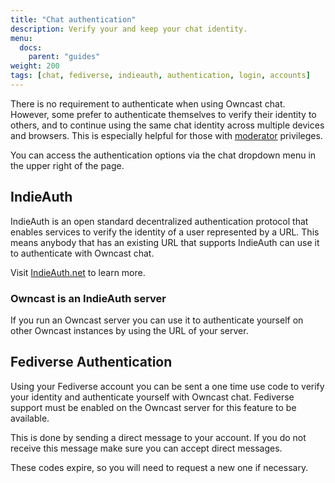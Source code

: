 ```yaml
---
title: "Chat authentication"
description: Verify your and keep your chat identity.
menu:
  docs:
    parent: "guides"
weight: 200
tags: [chat, fediverse, indieauth, authentication, login, accounts]
---
```


There is no requirement to authenticate when using Owncast chat. However, some prefer
to authenticate themselves to verify their identity to others, and to continue using the same chat
identity across multiple devices and browsers. This is especially helpful for those with [moderator](/docs/moderation/)
privileges.

You can access the authentication options via the chat dropdown menu in the upper right of the page.

## IndieAuth

IndieAuth is an open standard decentralized authentication protocol that enables services to verify the identity of a user represented by a URL. This means anybody that has an existing URL that supports IndieAuth can use it to authenticate with Owncast chat.

Visit [IndieAuth.net](https://indieauth.net/) to learn more.

### Owncast is an IndieAuth server

If you run an Owncast server you can use it to authenticate yourself on other Owncast instances by using the URL of your server.

## Fediverse Authentication

Using your Fediverse account you can be sent a one time use code to verify your identity and authenticate
yourself with Owncast chat. Fediverse support must be enabled on the Owncast server for this feature to be available.

This is done by sending a direct message to your account. If you do not receive this message make sure you can accept
direct messages.

These codes expire, so you will need to request a new one if necessary.
